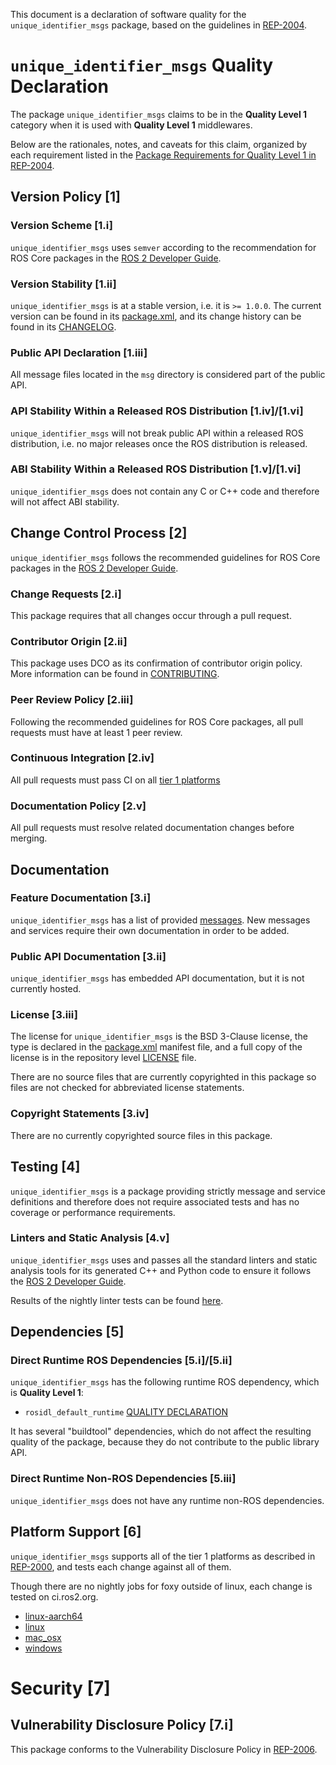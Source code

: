 This document is a declaration of software quality for the `unique_identifier_msgs` package, based on the guidelines in [REP-2004](https://www.ros.org/reps/rep-2004.html).

# `unique_identifier_msgs` Quality Declaration

The package `unique_identifier_msgs` claims to be in the **Quality Level 1** category when it is used with **Quality Level 1** middlewares.

Below are the rationales, notes, and caveats for this claim, organized by each requirement listed in the [Package Requirements for Quality Level 1 in REP-2004](https://www.ros.org/reps/rep-2004.html).

## Version Policy [1]

### Version Scheme [1.i]

`unique_identifier_msgs` uses `semver` according to the recommendation for ROS Core packages in the [ROS 2 Developer Guide](https://docs.ros.org/en/foxy/Contributing/Developer-Guide.html#versioning).

### Version Stability [1.ii]

`unique_identifier_msgs` is at a stable version, i.e. it is `>= 1.0.0`.
The current version can be found in its [package.xml](package.xml), and its change history can be found in its [CHANGELOG](CHANGELOG.rst).

### Public API Declaration [1.iii]

All message files located in the `msg` directory is considered part of the public API.

### API Stability Within a Released ROS Distribution [1.iv]/[1.vi]

`unique_identifier_msgs` will not break public API within a released ROS distribution, i.e. no major releases once the ROS distribution is released.

### ABI Stability Within a Released ROS Distribution [1.v]/[1.vi]

`unique_identifier_msgs` does not contain any C or C++ code and therefore will not affect ABI stability.

## Change Control Process [2]

`unique_identifier_msgs` follows the recommended guidelines for ROS Core packages in the [ROS 2 Developer Guide](https://docs.ros.org/en/foxy/Contributing/Developer-Guide.html#quality-practices).

### Change Requests [2.i]

This package requires that all changes occur through a pull request.

### Contributor Origin [2.ii]

This package uses DCO as its confirmation of contributor origin policy. More information can be found in [CONTRIBUTING](CONTRIBUTING.md).

### Peer Review Policy [2.iii]

Following the recommended guidelines for ROS Core packages, all pull requests must have at least 1 peer review.

### Continuous Integration [2.iv]

All pull requests must pass CI on all [tier 1 platforms](https://www.ros.org/reps/rep-2000.html#support-tiers)

### Documentation Policy [2.v]

All pull requests must resolve related documentation changes before merging.

## Documentation

### Feature Documentation [3.i]

`unique_identifier_msgs` has a list of provided [messages](README.md).
New messages and services require their own documentation in order to be added.

### Public API Documentation [3.ii]

`unique_identifier_msgs` has embedded API documentation, but it is not currently hosted.

### License [3.iii]

The license for `unique_identifier_msgs` is the BSD 3-Clause license, the type is declared in the [package.xml](package.xml) manifest file, and a full copy of the license is in the repository level [LICENSE](LICENSE) file.

There are no source files that are currently copyrighted in this package so files are not checked for abbreviated license statements.

### Copyright Statements [3.iv]

There are no currently copyrighted source files in this package.

## Testing [4]

`unique_identifier_msgs` is a package providing strictly message and service definitions and therefore does not require associated tests and has no coverage or performance requirements.

### Linters and Static Analysis [4.v]

`unique_identifier_msgs` uses and passes all the standard linters and static analysis tools for its generated C++ and Python code to ensure it follows the [ROS 2 Developer Guide](https://docs.ros.org/en/foxy/Contributing/Developer-Guide.html#linters-and-static-analysis).

Results of the nightly linter tests can be found [here](http://build.ros2.org/view/Fpr/job/Fpr__common_interfaces__ubuntu_focal_amd64/lastCompletedBuild/testReport/unique_identifier_msgs/).

## Dependencies [5]

### Direct Runtime ROS Dependencies [5.i]/[5.ii]

`unique_identifier_msgs` has the following runtime ROS dependency, which is **Quality Level 1**:
* `rosidl_default_runtime` [QUALITY DECLARATION](https://github.com/ros2/rosidl_defaults/tree/foxy/rosidl_default_runtime/QUALITY_DECLARATION.md)

It has several "buildtool" dependencies, which do not affect the resulting quality of the package, because they do not contribute to the public library API.

### Direct Runtime Non-ROS Dependencies [5.iii]

`unique_identifier_msgs` does not have any runtime non-ROS dependencies.

## Platform Support [6]

`unique_identifier_msgs` supports all of the tier 1 platforms as described in [REP-2000](https://www.ros.org/reps/rep-2000.html#support-tiers), and tests each change against all of them.

Though there are no nightly jobs for foxy outside of linux, each change is tested on ci.ros2.org.
* [linux-aarch64](https://ci.ros2.org/job/ci_linux-aarch64)
* [linux](https://ci.ros2.org/job/ci_linux)
* [mac_osx](https://ci.ros2.org/job/ci_osx)
* [windows](https://ci.ros2.org/job/ci_windows)

# Security [7]

## Vulnerability Disclosure Policy [7.i]

This package conforms to the Vulnerability Disclosure Policy in [REP-2006](https://www.ros.org/reps/rep-2006.html).
